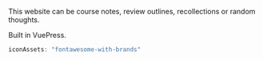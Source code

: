
This website can be course notes, review outlines, recollections or random thoughts.

Built in VuePress.

```ts
iconAssets: "fontawesome-with-brands"
```